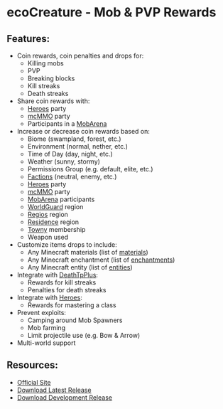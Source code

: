 ecoCreature - Mob & PVP Rewards
===============================

## Features:

* Coin rewards, coin penalties and drops for:
	* Killing mobs
	* PVP
	* Breaking blocks
	* Kill streaks
	* Death streaks
* Share coin rewards with:
	* [Heroes](http://dev.bukkit.org/server-mods/heroes/) party
	* [mcMMO](http://dev.bukkit.org/server-mods/mcmmo/) party
	* Participants in a [MobArena](http://dev.bukkit.org/server-mods/mobarena/)
* Increase or decrease coin rewards based on:
	* Biome (swampland, forest, etc.)
	* Environment (normal, nether, etc.)
	* Time of Day (day, night, etc.)
	* Weather (sunny, stormy)
	* Permissions Group (e.g. default, elite, etc.)
	* [Factions](http://dev.bukkit.org/server-mods/factions/) (neutral, enemy, etc.)
	* [Heroes](http://dev.bukkit.org/server-mods/heroes/) party
	* [mcMMO](http://dev.bukkit.org/server-mods/mcmmo/) party
	* [MobArena](http://dev.bukkit.org/server-mods/mobarena/) participants
	* [WorldGuard](http://dev.bukkit.org/server-mods/worldguard/) region
	* [Regios](http://dev.bukkit.org/server-mods/regios/) region
	* [Residence](http://dev.bukkit.org/server-mods/residence/) region
	* [Towny](http://dev.bukkit.org/server-mods/towny-advanced/) membership
	* Weapon used
* Customize items drops to include:
	* Any Minecraft materials (list of [materials](http://jd.bukkit.org/apidocs/org/bukkit/Material.html))
	* Any Minecraft enchantment (list of [enchantments](http://jd.bukkit.org/apidocs/org/bukkit/enchantments/Enchantment.html))
	* Any Minecraft entity (list of [entities](http://jd.bukkit.org/apidocs/org/bukkit/entity/EntityType.html))
* Integrate with [DeathTpPlus](http://dev.bukkit.org/server-mods/deathtpplus/):
	* Rewards for kill streaks
	* Penalties for death streaks
* Integrate with [Heroes](http://dev.bukkit.org/server-mods/heroes/):
	* Rewards for mastering a class
* Prevent exploits:
	* Camping around Mob Spawners
	* Mob farming
	* Limit projectile use (e.g. Bow & Arrow)
* Multi-world support

## Resources:

* [Official Site](http://dev.bukkit.org/server-mods/ecocreature/)
* [Download Latest Release](http://dev.bukkit.org/server-mods/ecocreature/files/)
* [Download Development Release](http://ci.bighatchet.com/job/ecoCreature/)
